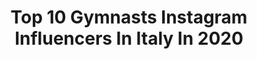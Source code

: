 ---
title: Top 10 Gymnasts Instagram Influencers In Italy In 2020
description: >-
  Find top gymnasts Instagram influencers in Italy in 2020. Most popular hashtags: #gymnastics #iorestoacasa #distantimauniti #italia.
platform: Instagram
profiles:
  - username: "ale_maurelli"
    fullname: >-
      𝐀𝐥𝐞𝐬𝐬𝐢𝐚 𝐌𝐚𝐮𝐫𝐞𝐥𝐥𝐢
    location: "Italy"
    followers: 46108
    engagement: 1130
    commentsToLikes: 0.009872
    avatar: "https://scontent-ams4-1.cdninstagram.com/v/t51.2885-19/s320x320/35416157_1594780323982113_4262768445872930816_n.jpg?_nc_ht=scontent-ams4-1.cdninstagram.com&_nc_ohc=hDVBrl16NHcAX-kSg0w&oh=72f1c141a9e32f1a08d1c9c7b5d3f1a8&oe=5EBBF180"
    verified: true
    hashtags: "#togetherto2020, #tb, #olympicgames, #rio2016"
  - username: "agnese_duranti"
    fullname: >-
      Agnese Duranti
    location: "Italy"
    followers: 19035
    engagement: 1477
    commentsToLikes: 0.009874
    avatar: "https://scontent-ams4-1.cdninstagram.com/v/t51.2885-19/s320x320/85214700_484118488923783_8759481346587361280_n.jpg?_nc_ht=scontent-ams4-1.cdninstagram.com&_nc_ohc=vSQ0Dkelz4wAX9JdunN&oh=752cd9fd2cea522815d9298104690585&oe=5EB8AC02"
    verified: false
    hashtags: "#happychristmas, #worldchampionshipbaku2019, #goitaly, #happynewyear"
  - username: "rosselladegni"
    fullname: >-
      𝐑𝐎𝐒𝐒
    location: "Italy"
    followers: 6006
    engagement: 1181
    commentsToLikes: 0.028596
    avatar: "https://instagram.ftpf1-1.fna.fbcdn.net/v/t51.2885-19/s320x320/84083398_486711041998380_1410901532739633152_n.jpg?_nc_ht=instagram.ftpf1-1.fna.fbcdn.net&_nc_ohc=p7QP8cLxSfAAX-tUwm9&oh=e6469a24f33354413fd34e15a571e8a6&oe=5E925E7B"
    verified: false
    hashtags: "#poleart, #aerialist, #photo, #seguimi"
  - username: "agiurgiualex_15"
    fullname: >-
      Alexandra Agiurgiuculese🧜🏼‍♀️
    location: "Italy"
    followers: 70831
    engagement: 747
    commentsToLikes: 0.007666
    avatar: "https://scontent-ams4-1.cdninstagram.com/v/t51.2885-19/s320x320/73186257_1400450633453275_7266217944726634496_n.jpg?_nc_ht=scontent-ams4-1.cdninstagram.com&_nc_ohc=kE7uqcgV_mwAX_AcPqi&oh=27071b6bc63be19c269639148367ce80&oe=5EB9C862"
    verified: true
    hashtags: "#finoadomani, #goitaly, #loveyou, #gym"
  - username: "damatoalice"
    fullname: >-
      Alice D'Amato
    location: "Italy"
    followers: 25060
    engagement: 1454
    commentsToLikes: 0.010185
    avatar: "https://scontent-ams4-1.cdninstagram.com/v/t51.2885-19/s320x320/57071098_556986531492354_3022366471855538176_n.jpg?_nc_ht=scontent-ams4-1.cdninstagram.com&_nc_ohc=LJSuv7tBe2sAX9yhHtg&oh=65ba3f85fc1ffe55bb09f48a1f8b2c33&oe=5EB9B65C"
    verified: false
    hashtags: "#medagliadibronzo, #rifugiolagopal, #tivogliotroppobene, #sempreungruppo"
  - username: "annabasta2301"
    fullname: >-
      anna_basta
    location: "Italy"
    followers: 16827
    engagement: 877
    commentsToLikes: 0.007607
    avatar: "https://scontent-amt2-1.cdninstagram.com/v/t51.2885-19/s320x320/70979717_738398433289943_2868888444052963328_n.jpg?_nc_ht=scontent-amt2-1.cdninstagram.com&_nc_ohc=T3lIa10NGRoAX_oL5W2&oh=1613bbcc04d360768680dc3f99dbad15&oe=5EBBCC31"
    verified: false
    hashtags: "#goodmorning, #19esentirlitutticosi, #throwback, #distantimauniti"
  - username: "michelacastoldi"
    fullname: >-
      Michela Castoldi
    location: "Italy"
    followers: 5667
    engagement: 1558
    commentsToLikes: 0.011184
    avatar: "https://scontent-amt2-1.cdninstagram.com/v/t51.2885-19/s320x320/47582859_367038314048679_3370907169619705856_n.jpg?_nc_ht=scontent-amt2-1.cdninstagram.com&_nc_ohc=WqohM6SI_zIAX8O-N28&oh=a0a5140a4675015b541e08be8dae8295&oe=5EB96523"
    verified: false
    hashtags: "#toureiffel, #2012, #mp, #myquarantine"
  - username: "larina26"
    fullname: >-
      Lara Mori
    location: "Italy"
    followers: 42261
    engagement: 701
    commentsToLikes: 0.006595
    avatar: "https://scontent-lht6-1.cdninstagram.com/v/t51.2885-19/s320x320/23348233_142621533032679_5907033745285709824_n.jpg?_nc_ht=scontent-lht6-1.cdninstagram.com&_nc_ohc=TDi6HegwWvIAX-4Swl2&oh=e559baecee1572a11749d4d2e0f7d58b&oe=5EBA6883"
    verified: false
    hashtags: "#freddywear, #danielwellington, #worldcup, #distantimauniti"
  - username: "tere.mazzitelli"
    fullname: >-
      Maria Teresa Mazzitelli
    location: "Italy"
    followers: 2917
    engagement: 2498
    commentsToLikes: 0.023259
    avatar: "https://scontent-ams4-1.cdninstagram.com/v/t51.2885-19/s320x320/87710741_532963487335052_4733124419130490880_n.jpg?_nc_ht=scontent-ams4-1.cdninstagram.com&_nc_ohc=gsfMIUsqtX4AX8_0W42&oh=08d47703e03c0889ea962e6ec60c9389&oe=5EBBF2EC"
    verified: false
    hashtags: "#perte, #viral, #distantimauniti, #italia"
  - username: "milenabaldassarri"
    fullname: >-
      Milena Baldassarri✨
    location: "Italy"
    followers: 51516
    engagement: 989
    commentsToLikes: 0.005339
    avatar: "https://scontent-lhr8-1.cdninstagram.com/v/t51.2885-19/s320x320/32561807_196489234314236_2709066517625962496_n.jpg?_nc_ht=scontent-lhr8-1.cdninstagram.com&_nc_ohc=GEWuVtyrbSMAX9U8MX8&oh=ac0767689d44d3380582016947ba53cb&oe=5EB999E7"
    verified: true
    hashtags: "#secondaprova, #eboli, #tramonti, #teamita"
---
